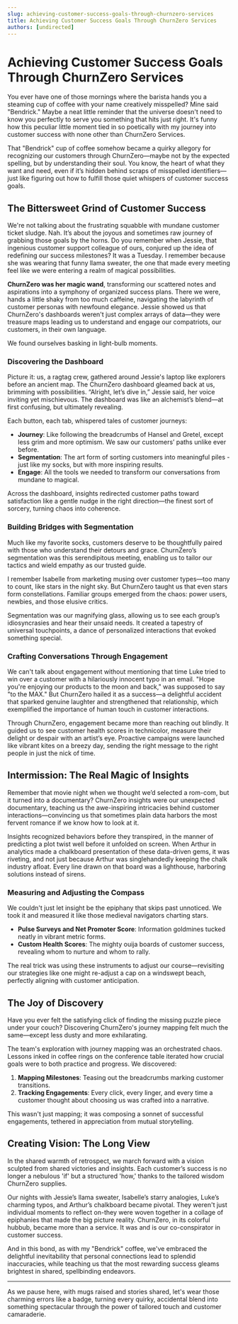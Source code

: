 ```yaml
---
slug: achieving-customer-success-goals-through-churnzero-services
title: Achieving Customer Success Goals Through ChurnZero Services
authors: [undirected]
---
```



# Achieving Customer Success Goals Through ChurnZero Services

You ever have one of those mornings where the barista hands you a steaming cup of coffee with your name creatively misspelled? Mine said "Bendrick." Maybe a neat little reminder that the universe doesn't need to know you perfectly to serve you something that hits just right. It's funny how this peculiar little moment tied in so poetically with my journey into customer success with none other than ChurnZero Services. 

That "Bendrick" cup of coffee somehow became a quirky allegory for recognizing our customers through ChurnZero—maybe not by the expected spelling, but by understanding their soul. You know, the heart of what they want and need, even if it’s hidden behind scraps of misspelled identifiers—just like figuring out how to fulfill those quiet whispers of customer success goals.

## The Bittersweet Grind of Customer Success

We're not talking about the frustrating squabble with mundane customer ticket sludge. Nah. It’s about the joyous and sometimes raw journey of grabbing those goals by the horns. Do you remember when Jessie, that ingenious customer support colleague of ours, conjured up the idea of redefining our success milestones? It was a Tuesday. I remember because she was wearing that funny llama sweater, the one that made every meeting feel like we were entering a realm of magical possibilities.

**ChurnZero was her magic wand**, transforming our scattered notes and aspirations into a symphony of organized success plans. There we were, hands a little shaky from too much caffeine, navigating the labyrinth of customer personas with newfound elegance. Jessie showed us that ChurnZero's dashboards weren't just complex arrays of data—they were treasure maps leading us to understand and engage our compatriots, our customers, in their own language. 

We found ourselves basking in light-bulb moments.

### Discovering the Dashboard

Picture it: us, a ragtag crew, gathered around Jessie's laptop like explorers before an ancient map. The ChurnZero dashboard gleamed back at us, brimming with possibilities. “Alright, let’s dive in,” Jessie said, her voice inviting yet mischievous. The dashboard was like an alchemist’s blend—at first confusing, but ultimately revealing.

Each button, each tab, whispered tales of customer journeys:

- **Journey**: Like following the breadcrumbs of Hansel and Gretel, except less grim and more optimism. We saw our customers’ paths unlike ever before.
- **Segmentation**: The art form of sorting customers into meaningful piles - just like my socks, but with more inspiring results.
- **Engage**: All the tools we needed to transform our conversations from mundane to magical. 

Across the dashboard, insights redirected customer paths toward satisfaction like a gentle nudge in the right direction—the finest sort of sorcery, turning chaos into coherence.

### Building Bridges with Segmentation

Much like my favorite socks, customers deserve to be thoughtfully paired with those who understand their detours and grace. ChurnZero’s segmentation was this serendipitous meeting, enabling us to tailor our tactics and wield empathy as our trusted guide.

I remember Isabelle from marketing musing over customer types—too many to count, like stars in the night sky. But ChurnZero taught us that even stars form constellations. Familiar groups emerged from the chaos: power users, newbies, and those elusive critics. 

Segmentation was our magnifying glass, allowing us to see each group’s idiosyncrasies and hear their unsaid needs. It created a tapestry of universal touchpoints, a dance of personalized interactions that evoked something special.

### Crafting Conversations Through Engagement

We can't talk about engagement without mentioning that time Luke tried to win over a customer with a hilariously innocent typo in an email. "Hope you're enjoying our products to the moon and back," was supposed to say "to the MAX." But ChurnZero hailed it as a success—a delightful accident that sparked genuine laughter and strengthened that relationship, which exemplified the importance of human touch in customer interactions.

Through ChurnZero, engagement became more than reaching out blindly. It guided us to see customer health scores in technicolor, measure their delight or despair with an artist’s eye. Proactive campaigns were launched like vibrant kites on a breezy day, sending the right message to the right people in just the nick of time.

## Intermission: The Real Magic of Insights

Remember that movie night when we thought we’d selected a rom-com, but it turned into a documentary? ChurnZero insights were our unexpected documentary, teaching us the awe-inspiring intricacies behind customer interactions—convincing us that sometimes plain data harbors the most fervent romance if we know how to look at it. 

Insights recognized behaviors before they transpired, in the manner of predicting a plot twist well before it unfolded on screen. When Arthur in analytics made a chalkboard presentation of these data-driven gems, it was riveting, and not just because Arthur was singlehandedly keeping the chalk industry afloat. Every line drawn on that board was a lighthouse, harboring solutions instead of sirens.

### Measuring and Adjusting the Compass

We couldn't just let insight be the epiphany that skips past unnoticed. We took it and measured it like those medieval navigators charting stars. 

- **Pulse Surveys and Net Promoter Score**: Information goldmines tucked neatly in vibrant metric forms.
- **Custom Health Scores**: The mighty ouija boards of customer success, revealing whom to nurture and whom to rally.

The real trick was using these instruments to adjust our course—revisiting our strategies like one might re-adjust a cap on a windswept beach, perfectly aligning with customer anticipation.

## The Joy of Discovery

Have you ever felt the satisfying click of finding the missing puzzle piece under your couch? Discovering ChurnZero's journey mapping felt much the same—except less dusty and more exhilarating.

The team's exploration with journey mapping was an orchestrated chaos. Lessons inked in coffee rings on the conference table iterated how crucial goals were to both practice and progress. We discovered:

1. **Mapping Milestones**: Teasing out the breadcrumbs marking customer transitions.
2. **Tracking Engagements**: Every click, every linger, and every time a customer thought about choosing us was crafted into a narrative.

This wasn't just mapping; it was composing a sonnet of successful engagements, tethered in appreciation from mutual storytelling.

## Creating Vision: The Long View

In the shared warmth of retrospect, we march forward with a vision sculpted from shared victories and insights. Each customer’s success is no longer a nebulous 'if' but a structured 'how,' thanks to the tailored wisdom ChurnZero supplies.

Our nights with Jessie’s llama sweater, Isabelle’s starry analogies, Luke’s charming typos, and Arthur’s chalkboard became pivotal. They weren't just individual moments to reflect on-they were woven together in a collage of epiphanies that made the big picture reality. ChurnZero, in its colorful hubbub, became more than a service. It was and is our co-conspirator in customer success.

And in this bond, as with my "Bendrick" coffee, we've embraced the delightful inevitability that personal connections lead to splendid inaccuracies, while teaching us that the most rewarding success gleams brightest in shared, spellbinding endeavors.

---

As we pause here, with mugs raised and stories shared, let's wear those charming errors like a badge, turning every quirky, accidental blend into something spectacular through the power of tailored touch and customer camaraderie.